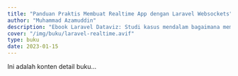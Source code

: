```yaml
---
title: "Panduan Praktis Membuat Realtime App dengan Laravel Websockets"
author: "Muhammad Azamuddin"
description: "Ebook Laravel Dataviz: Studi kasus mendalam bagaimana mempersiapkan perintah SQL dari database sampai menampilkan dalam 25+ macam visualisasi."
cover: "/img/buku/laravel-realtime.avif"
type: buku
date: 2023-01-15
---
```


Ini adalah konten detail buku...